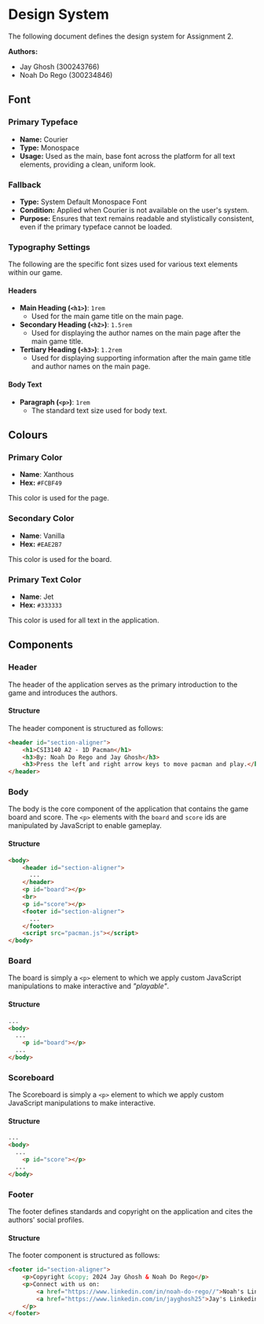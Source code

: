 # Design System

The following document defines the design system for Assignment 2.

**Authors:** 
- Jay Ghosh (300243766) 
- Noah Do Rego (300234846)

## Font

### Primary Typeface

- **Name:** Courier
- **Type:** Monospace
- **Usage:** Used as the main, base font across the platform for all text elements, providing a clean, uniform look. 

### Fallback

- **Type:** System Default Monospace Font
- **Condition:** Applied when Courier is not available on the user's system.
- **Purpose:** Ensures that text remains readable and stylistically consistent, even if the primary typeface cannot be loaded.

### Typography Settings

The following are the specific font sizes used for various text elements within our game. 
#### Headers

- **Main Heading (`<h1>`)**: `1rem`
  - Used for the main game title on the main page.
- **Secondary Heading (`<h2>`)**: `1.5rem`
  - Used for displaying the author names on the main page after the main game title.
- **Tertiary Heading (`<h3>`)**: `1.2rem`
  - Used for displaying supporting information after the main game title and author names on the main page.

#### Body Text
- **Paragraph (`<p>`)**: `1rem`
  - The standard text size used for body text.

## Colours

### Primary Color
- **Name**: Xanthous
- **Hex:** `#FCBF49`

This color is used for the page.

### Secondary Color
- **Name**: Vanilla
- **Hex:** `#EAE2B7`

This color is used for the board.

### Primary Text Color
- **Name**: Jet
- **Hex:** `#333333`

This color is used for all text in the application.

## Components

### Header

The header of the application serves as the primary introduction to the game and introduces the authors.

#### Structure

The header component is structured as follows:

```html
<header id="section-aligner">
    <h1>CSI3140 A2 - 1D Pacman</h1>
    <h3>By: Noah Do Rego and Jay Ghosh</h3>
    <h3>Press the left and right arrow keys to move pacman and play.</h3>
</header>
```

### Body

The body is the core component of the application that contains the game board and score. The ```<p>``` elements with the ```board``` and  ```score``` ids are manipulated by JavaScript to enable gameplay.


#### Structure
```html
<body>
    <header id="section-aligner">
      ...
    </header>
    <p id="board"></p>
    <br>
    <p id="score"></p>
    <footer id="section-aligner">
      ...
    </footer>
    <script src="pacman.js"></script>
</body>
```

### Board

The board is simply a ```<p>``` element to which we apply custom JavaScript manipulations to make interactive and *"playable"*.

#### Structure
```html
...
<body>
  ...
    <p id="board"></p>
  ...
</body>
```

### Scoreboard

The Scoreboard is simply a ```<p>``` element to which we apply custom JavaScript manipulations to make interactive.

#### Structure
```html
...
<body>
  ...
    <p id="score"></p>
  ...
</body>
```


### Footer

The footer defines standards and copyright on the application and cites the authors' social profiles.

#### Structure

The footer component is structured as follows:

```html
<footer id="section-aligner">
    <p>Copyright &copy; 2024 Jay Ghosh & Noah Do Rego</p>
    <p>Connect with us on:
        <a href="https://www.linkedin.com/in/noah-do-rego//">Noah's Linkedin</a>,
        <a href="https://www.linkedin.com/in/jayghosh25">Jay's Linkedin</a>
    </p>
</footer>
```